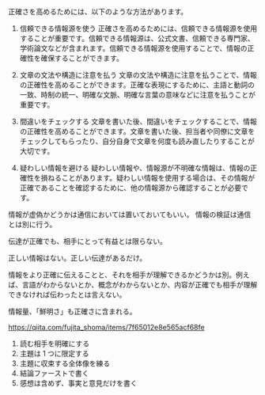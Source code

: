 正確さを高めるためには、以下のような方法があります。

1. 信頼できる情報源を使う
   正確さを高めるためには、信頼できる情報源を使用することが重要です。信頼できる情報源は、公式文書、信頼できる専門家、学術論文などが含まれます。信頼できる情報源を使用することで、情報の正確性を確保することができます。

2. 文章の文法や構造に注意を払う
   文章の文法や構造に注意を払うことで、情報の正確性を高めることができます。正確な表現にするために、主語と動詞の一致、時制の統一、明確な文脈、明確な言葉の意味などに注意を払うことが重要です。

3. 間違いをチェックする
   文章を書いた後、間違いをチェックすることで、情報の正確性を高めることができます。文章を書いた後、担当者や同僚に文章をチェックしてもらったり、自分自身で文章を何度も読み直したりすることが大切です。

4. 疑わしい情報を避ける
   疑わしい情報や、情報源が不明確な情報は、情報の正確性を損ねることがあります。疑わしい情報を使用する場合は、その情報が正確であることを確認するために、他の情報源から確認することが必要です。

情報が虚偽かどうかは通信においては置いておいてもいい。
情報の検証は通信とは別に行う。

伝達が正確でも、相手にとって有益とは限らない。

正しい情報はない。正しい伝達があるだけ。

情報をより正確に伝えることと、それを相手が理解できるかどうかは別。例えば、言語がわからないとか、概念がわからないとか、内容が正確でも相手が理解できなければ伝わったとは言えない。

情報量、「鮮明さ」も正確さに含まれる。

https://qiita.com/fujita_shoma/items/7f65012e8e565acf68fe

1. 読む相手を明確にする
2. 主題は 1 つに限定する
3. 主題に収束する全体像を練る
4. 結論ファーストで書く
5. 感想は含めず、事実と意見だけを書く
